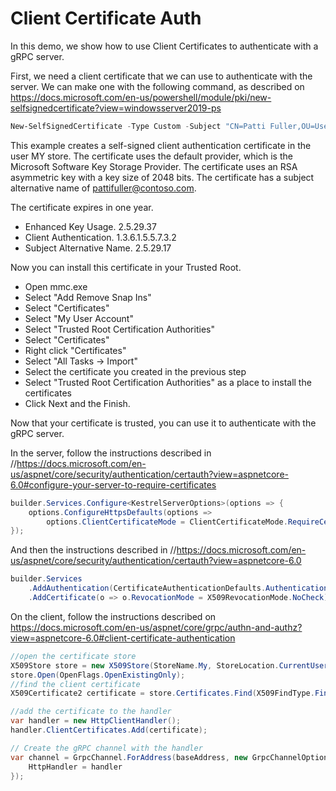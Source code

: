 # Client Certificate Auth

In this demo, we show how to use Client Certificates to authenticate with a gRPC server.

First, we need a client certificate that we can use to authenticate with the server. We can make one with the following command, as described on https://docs.microsoft.com/en-us/powershell/module/pki/new-selfsignedcertificate?view=windowsserver2019-ps

```powershell
New-SelfSignedCertificate -Type Custom -Subject "CN=Patti Fuller,OU=UserAccounts,DC=corp,DC=contoso,DC=com" -TextExtension @("2.5.29.37={text}1.3.6.1.5.5.7.3.2","2.5.29.17={text}upn=pattifuller@contoso.com") -KeyUsage DigitalSignature -KeyAlgorithm RSA -KeyLength 2048 -CertStoreLocation "Cert:\CurrentUser\My"
```

This example creates a self-signed client authentication certificate in the user MY store. The certificate uses the default provider, which is the Microsoft Software Key Storage Provider. The certificate uses an RSA asymmetric key with a key size of 2048 bits. The certificate has a subject alternative name of pattifuller@contoso.com.

The certificate expires in one year.

- Enhanced Key Usage. 2.5.29.37  
- Client Authentication. 1.3.6.1.5.5.7.3.2
- Subject Alternative Name. 2.5.29.17  



Now you can install this certificate in your Trusted Root.

- Open mmc.exe
- Select "Add Remove Snap Ins"
- Select "Certificates"
- Select "My User Account"
- Select "Trusted Root Certification Authorities"
- Select "Certificates"
- Right click "Certificates"
- Select "All Tasks -> Import"
- Select the certificate you created in the previous step
- Select "Trusted Root Certification Authorities" as a place to install the certificates
- Click Next and the Finish.

Now that your certificate is trusted, you can use it to authenticate with the gRPC server.

In the server, follow the instructions described in //https://docs.microsoft.com/en-us/aspnet/core/security/authentication/certauth?view=aspnetcore-6.0#configure-your-server-to-require-certificates

```cs
builder.Services.Configure<KestrelServerOptions>(options => {
    options.ConfigureHttpsDefaults(options =>
        options.ClientCertificateMode = ClientCertificateMode.RequireCertificate);
});
```

And then the instructions described in //https://docs.microsoft.com/en-us/aspnet/core/security/authentication/certauth?view=aspnetcore-6.0

```cs
builder.Services
    .AddAuthentication(CertificateAuthenticationDefaults.AuthenticationScheme)
    .AddCertificate(o => o.RevocationMode = X509RevocationMode.NoCheck);
```

On the client, follow the instructions described on https://docs.microsoft.com/en-us/aspnet/core/grpc/authn-and-authz?view=aspnetcore-6.0#client-certificate-authentication


```cs
//open the certificate store
X509Store store = new X509Store(StoreName.My, StoreLocation.CurrentUser);
store.Open(OpenFlags.OpenExistingOnly);
//find the client certificate
X509Certificate2 certificate = store.Certificates.Find(X509FindType.FindBySubjectName, "patti", true)[0];

//add the certificate to the handler
var handler = new HttpClientHandler();
handler.ClientCertificates.Add(certificate);

// Create the gRPC channel with the handler
var channel = GrpcChannel.ForAddress(baseAddress, new GrpcChannelOptions {
    HttpHandler = handler
});
```